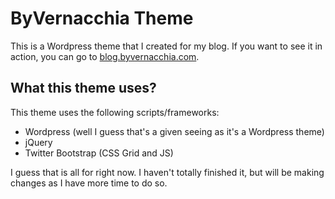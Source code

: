 # ByVernacchia Theme
This is a Wordpress theme that I created for my blog. If you want to see it in action, you can go to [blog.byvernacchia.com](http://blog.byvernacchia.com).

## What this theme uses?
This theme uses the following scripts/frameworks:
* Wordpress (well I guess that's a given seeing as it's a Wordpress theme)
* jQuery
* Twitter Bootstrap (CSS Grid and JS)

I guess that is all for right now. I haven't totally finished it, but will be making changes as I have more time to do so.

